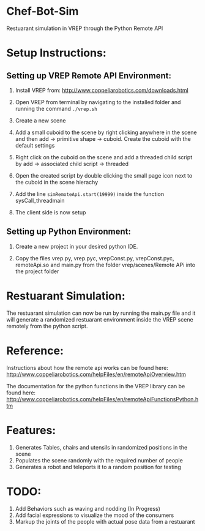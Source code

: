 # Chef-Bot-Sim

Restuarant simulation in VREP through the Python Remote API

# Setup Instructions:

## Setting up VREP Remote API Environment:

1. Install VREP from: http://www.coppeliarobotics.com/downloads.html

2. Open VREP from terminal by navigating to the installed folder and running the command `./vrep.sh`

3. Create a new scene

4. Add a small cuboid to the scene by right clicking anywhere in the scene and then add -> primitive shape -> cuboid. Create the cuboid with the default settings

5. Right click on the cuboid on the scene and add a threaded child script by add -> associated child script -> threaded

6. Open the created script by double clicking the small page icon next to the cuboid in the scene hierachy

7. Add the line `simRemoteApi.start(19999)` inside the function sysCall_threadmain

8. The client side is now setup

## Setting up Python Environment:

1. Create a new project in your desired python IDE.

2. Copy the files vrep.py, vrep.pyc, vrepConst.py, vrepConst.pyc, remoteApi.so and main.py from the folder vrep/scenes/Remote APi into the project folder

# Restuarant Simulation:
 The restuarant simulation can now be run by running the main.py file and it will generate a randomized restuarant environment inside the VREP scene remotely from the python script. 
 
 # Reference:
 Instructions about how the remote api works can be found here: http://www.coppeliarobotics.com/helpFiles/en/remoteApiOverview.htm
 
 The documentation for the python functions in the VREP library can be found here: http://www.coppeliarobotics.com/helpFiles/en/remoteApiFunctionsPython.htm
 
 # Features:
 1. Generates Tables, chairs and utensils in randomized positions in the scene
 2. Populates the scene randomly with the required number of people
 3. Generates a robot and teleports it to a random position for testing
 
 # TODO:
 1. Add Behaviors such as waving and nodding (In Progress)
 2. Add facial expressions to visualize the mood of the consumers
 3. Markup the joints of the people with actual pose data from a restuarant
 
